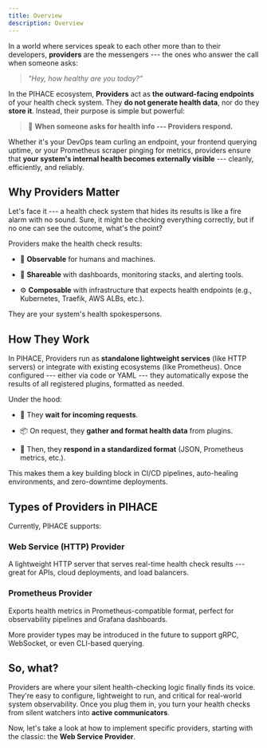 ```yaml
---
title: Overview
description: Overview
---
```

In a world where services speak to each other more than to their developers, **providers** are the messengers --- the ones who answer the call when someone asks:

> *"Hey, how healthy are you today?"*

In the PIHACE ecosystem, **Providers** act as **the outward-facing endpoints** of your health check system. They **do not generate health data**, nor do they **store it**. Instead, their purpose is simple but powerful:

> 💬 **When someone asks for health info --- Providers respond.**

Whether it's your DevOps team curling an endpoint, your frontend querying uptime, or your Prometheus scraper pinging for metrics, providers ensure that **your system's internal health becomes externally visible** --- cleanly, efficiently, and reliably.

## Why Providers Matter

Let's face it --- a health check system that hides its results is like a fire alarm with no sound. Sure, it might be checking everything correctly, but if no one can see the outcome, what's the point?

Providers make the health check results:

-   🔎 **Observable** for humans and machines.

-   📡 **Shareable** with dashboards, monitoring stacks, and alerting tools.

-   ⚙️ **Composable** with infrastructure that expects health endpoints (e.g., Kubernetes, Traefik, AWS ALBs, etc.).

They are your system's health spokespersons.


## How They Work

In PIHACE, Providers run as **standalone lightweight services** (like HTTP servers) or integrate with existing ecosystems (like Prometheus). Once configured --- either via code or YAML --- they automatically expose the results of all registered plugins, formatted as needed.

Under the hood:

-   🏁 They **wait for incoming requests**.

-   📦 On request, they **gather and format health data** from plugins.

-   🎁 Then, they **respond in a standardized format** (JSON, Prometheus metrics, etc.).

This makes them a key building block in CI/CD pipelines, auto-healing environments, and zero-downtime deployments.



## Types of Providers in PIHACE


Currently, PIHACE supports:

### Web Service (HTTP) Provider

A lightweight HTTP server that serves real-time health check results --- great for APIs, cloud deployments, and load balancers.

### Prometheus Provider

Exports health metrics in Prometheus-compatible format, perfect for observability pipelines and Grafana dashboards.

More provider types may be introduced in the future to support gRPC, WebSocket, or even CLI-based querying.


## So, what?

Providers are where your silent health-checking logic finally finds its voice. They're easy to configure, lightweight to run, and critical for real-world system observability. Once you plug them in, you turn your health checks from silent watchers into **active communicators**.

Now, let's take a look at how to implement specific providers, starting with the classic: the **Web Service Provider**.